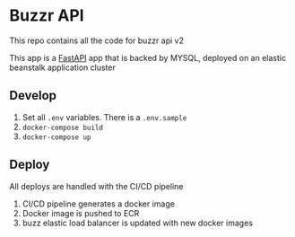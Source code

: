 # Buzzr API

This repo contains all the code for buzzr api v2

This app is a [FastAPI](https://fastapi.tiangolo.com/) app that is backed by MYSQL, deployed on an elastic beanstalk application cluster

## Develop

1. Set all `.env` variables. There is a `.env.sample`
2. `docker-compose build`
3. `docker-compose up`

## Deploy

All deploys are handled with the CI/CD pipeline

1. CI/CD pipeline generates a docker image
2. Docker image is pushed to ECR
3. buzz elastic load balancer is updated with new docker images
